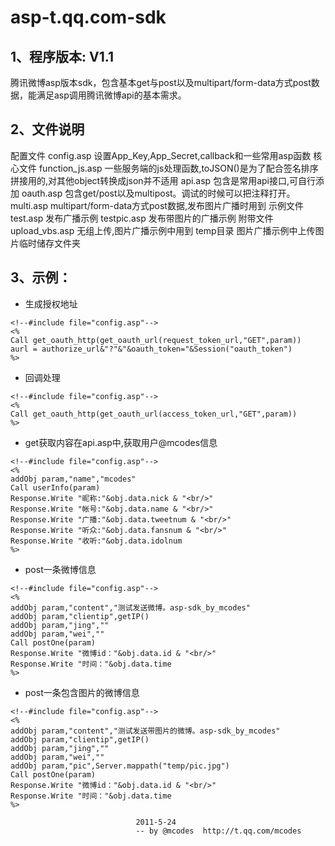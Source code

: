 # asp-t.qq.com-sdk
## 1、程序版本: V1.1
腾讯微博asp版本sdk，包含基本get与post以及multipart/form-data方式post数据，能满足asp调用腾讯微博api的基本需求。

## 2、文件说明
配置文件
config.asp 设置App_Key,App_Secret,callback和一些常用asp函数
核心文件
function_js.asp 一些服务端的js处理函数,toJSON()是为了配合签名排序拼接用的,对其他object转换成json并不适用
api.asp 包含是常用api接口,可自行添加
oauth.asp 包含get/post以及multipost。调试的时候可以把注释打开。
multi.asp multipart/form-data方式post数据,发布图片广播时用到
示例文件
test.asp 发布广播示例
testpic.asp 发布带图片的广播示例
附带文件
upload_vbs.asp 无组上传,图片广播示例中用到
temp目录 图片广播示例中上传图片临时储存文件夹
## 3、示例：
* 生成授权地址
``` 
<!--#include file="config.asp"-->
<%
Call get_oauth_http(get_oauth_url(request_token_url,"GET",param))
aurl = authorize_url&"?"&"&oauth_token="&Session("oauth_token")
%>
``` 
* 回调处理
``` 
<!--#include file="config.asp"-->
<%
Call get_oauth_http(get_oauth_url(access_token_url,"GET",param))
%>
``` 
* get获取内容在api.asp中,获取用户@mcodes信息
``` 
<!--#include file="config.asp"-->
<%
addObj param,"name","mcodes"
Call userInfo(param)
Response.Write "昵称:"&obj.data.nick & "<br/>"
Response.Write "帐号:"&obj.data.name & "<br/>"
Response.Write "广播:"&obj.data.tweetnum & "<br/>"
Response.Write "听众:"&obj.data.fansnum & "<br/>"
Response.Write "收听:"&obj.data.idolnum
%>
``` 
* post一条微博信息
``` 
<!--#include file="config.asp"-->
<%
addObj param,"content","测试发送微博。asp-sdk_by_mcodes"
addObj param,"clientip",getIP()
addObj param,"jing",""
addObj param,"wei",""
Call postOne(param)
Response.Write "微博id："&obj.data.id & "<br/>"
Response.Write "时间："&obj.data.time
%>
```
* post一条包含图片的微博信息
``` 
<!--#include file="config.asp"-->
<%
addObj param,"content","测试发送带图片的微博。asp-sdk_by_mcodes"
addObj param,"clientip",getIP()
addObj param,"jing",""
addObj param,"wei",""
addObj param,"pic",Server.mappath("temp/pic.jpg")
Call postOne(param)
Response.Write "微博id："&obj.data.id & "<br/>"
Response.Write "时间："&obj.data.time
%>
```



								2011-5-24
								-- by @mcodes  http://t.qq.com/mcodes
